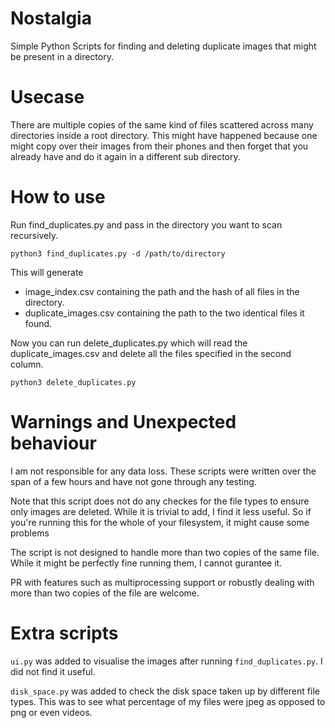 # Nostalgia
Simple Python Scripts for finding and deleting duplicate images that might be present in a directory.

# Usecase
There are multiple copies of the same kind of files scattered across many directories inside a root directory. This might have happened because one might copy over their images from their phones and then forget that you already have and do it again in a different sub directory.

# How to use
Run find_duplicates.py and pass in the directory you want to scan recursively.
```
python3 find_duplicates.py -d /path/to/directory
```

This will generate 
- image_index.csv containing the path and the hash of all files in the directory.
- duplicate_images.csv containing the path to the two identical files it found.

Now you can run delete_duplicates.py which will read the duplicate_images.csv and delete all the files specified in the second column.
```
python3 delete_duplicates.py
```

# Warnings and Unexpected behaviour
I am not responsible for any data loss. These scripts were written over the span of a few hours and have not gone through any testing.

Note that this script does not do any checkes for the file types to ensure only images are deleted. While it is trivial to add, I find it less useful. So if you're running this for the whole of your filesystem, it might cause some problems

The script is not designed to handle more than two copies of the same file. While it might be perfectly fine running them, I cannot gurantee it.

PR with features such as multiprocessing support or robustly dealing with more than two copies of the file are welcome.

# Extra scripts
`ui.py` was added to visualise the images after running `find_duplicates.py`. I did not find it useful.

`disk_space.py` was added to check the disk space taken up by different file types. This was to see what percentage of my files were jpeg as opposed to png or even videos.
